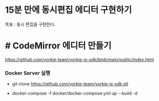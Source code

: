 # 15분 만에 동시편집 에디터 구현하기

목표 : 동시 편집을 구현한다.

# # CodeMirror 에디터 만들기

https://github.com/yorkie-team/yorkie-js-sdk/blob/main/public/index.html

### Docker Server 실행

- git clone https://github.com/yorkie-team/yorkie-js-sdk.git

- docker-compose -f docker/docker-compose.yml up --build -d